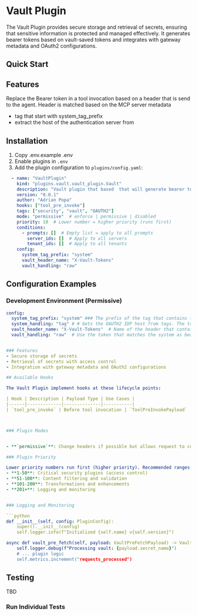 # Vault Plugin

The Vault Plugin provides secure storage and retrieval of secrets, ensuring that sensitive information is protected and managed effectively. It generates bearer tokens based on vault-saved tokens and integrates with gateway metadata and OAuth2 configurations.

## Quick Start

## Features

Replace the Bearer token in a tool invocation based on a header that is send to the agent. Header is matched based on the MCP server metadata
   - tag that start with system_tag_prefix
   - extract the host of the authentication server from



## Installation

1. Copy .env.example .env
2. Enable plugins in `.env`
3. Add the plugin configuration to `plugins/config.yaml`:

```yaml
  - name: "VaultPlugin"
    kind: "plugins.vault.vault_plugin.Vault"
    description: "Vault plugin that based  that will generate bearer token based on a vault saved token"
    version: "0.0.1"
    author: "Adrian Popa"
    hooks: ["tool_pre_invoke"]
    tags: ["security", "vault", "OAUTH2"]
    mode: "permissive"  # enforce | permissive | disabled
    priority: 10  # Lower number = higher priority (runs first)
    conditions:
      - prompts: []  # Empty list = apply to all prompts
        server_ids: []  # Apply to all servers
        tenant_ids: []  # Apply to all tenants
    config:
      system_tag_prefix: "system"
      vault_header_name: "X-Vault-Tokens"
      vault_handling: "raw"

```

## Configuration Examples

### Development Environment (Permissive)
```yaml
config:
  system_tag_prefix: "system" ### The prefix of the tag that contains the system name
  system_handling: "tag" # # Gets the OAUTH2 IDP host from tags. The tag must have the format "system:host" where host is the hostname of the IDP. Use oauth2_config to extract IDP hostname from the OAUTH_CONFIG metadata of the MCP Server template.
  vault_header_name: "X-Vault-Tokens"  # Name of the header that contains the tokens.
  vault_handling: "raw"  # Use the token that matches the system as bearer token


### Features
- Secure storage of secrets
- Retrieval of secrets with access control
- Integration with gateway metadata and OAuth2 configurations

## Available Hooks

The Vault Plugin implement hooks at these lifecycle points:

| Hook | Description | Payload Type | Use Cases |
|------|-------------|--------------|-----------|
| `tool_pre_invoke` | Before tool invocation | `ToolPreInvokePayload` | Access control for OAUTH2 server |



### Plugin Modes


- **`permissive`**: Change headers if possible but allows request to continue

### Plugin Priority

Lower priority numbers run first (higher priority). Recommended ranges:
- **1-50**: Critical security plugins (access control)
- **51-100**: Content filtering and validation
- **101-200**: Transformations and enhancements
- **201+**: Logging and monitoring


### Logging and Monitoring

```python
def __init__(self, config: PluginConfig):
    super().__init__(config)
    self.logger.info(f"Initialized {self.name} v{self.version}")

async def vault_pre_fetch(self, payload: VaultPreFetchPayload) -> VaultPreFetchPayload:
    self.logger.debug(f"Processing vault: {payload.secret_name}")
    # ... plugin logic
    self.metrics.increment("requests_processed")
```


## Testing
TBD
### Run Individual Tests
